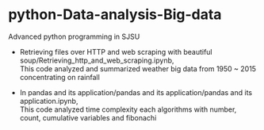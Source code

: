 # python-Data-analysis-Big-data
Advanced python programming in SJSU

- Retrieving files over HTTP and web scraping with beautiful soup/Retrieving_http_and_web_scraping.ipynb,<br />
This code analyzed and summarized weather big data from 1950 ~ 2015 concentrating on rainfall

- In pandas and its application/pandas and its application/pandas and its application.ipynb,<br />
This code analyzed time complexity each algorithms with number, count, cumulative variables and fibonachi


